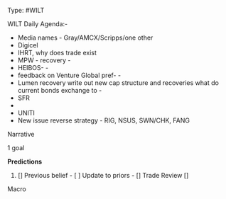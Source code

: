 Type: #WILT 

WILT
Daily Agenda:-
- Media names - Gray/AMCX/Scripps/one other
- Digicel
- IHRT, why does trade exist
- MPW - recovery - 
- HEIBOS- - 
- feedback on Venture Global pref- - 
-  Lumen recovery 
	 write out new cap structure and recoveries
	 what do current bonds exchange to - 
- SFR 
- 
- UNITI
- New issue reverse strategy - RIG, NSUS, SWN/CHK, FANG
 



Narrative

1 goal


**Predictions**

1) []
Previous belief - 
[ ]
Update to priors - 
[]
Trade Review
[]





Macro
